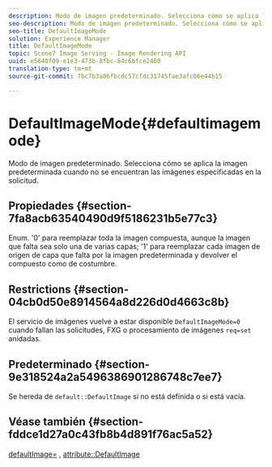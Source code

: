 ```yaml
---
description: Modo de imagen predeterminado. Selecciona cómo se aplica la imagen predeterminada cuando no se encuentran las imágenes especificadas en la solicitud.
seo-description: Modo de imagen predeterminado. Selecciona cómo se aplica la imagen predeterminada cuando no se encuentran las imágenes especificadas en la solicitud.
seo-title: DefaultImageMode
solution: Experience Manager
title: DefaultImageMode
topic: Scene7 Image Serving - Image Rendering API
uuid: e5640f09-e1e3-473b-8fbc-84c6bfce2460
translation-type: tm+mt
source-git-commit: 7bc7b3a86fbcdc57cfdc31745fae3afc06e44b15

---
```



# DefaultImageMode{#defaultimagemode}

Modo de imagen predeterminado. Selecciona cómo se aplica la imagen predeterminada cuando no se encuentran las imágenes especificadas en la solicitud.

## Propiedades {#section-7fa8acb63540490d9f5186231b5e77c3}

Enum. &#39;0&#39; para reemplazar toda la imagen compuesta, aunque la imagen que falta sea solo una de varias capas; &#39;1&#39; para reemplazar cada imagen de origen de capa que falta por la imagen predeterminada y devolver el compuesto como de costumbre.

## Restrictions {#section-04cb0d50e8914564a8d226d0d4663c8b}

El servicio de imágenes vuelve a estar disponible `DefaultImageMode=0` cuando fallan las solicitudes, FXG o procesamiento de imágenes `req=set` anidadas.

## Predeterminado {#section-9e318524a2a5496386901286748c7ee7}

Se hereda de `default::DefaultImage` si no está definida o si está vacía.

## Véase también {#section-fddce1d27a0c43fb8b4d891f76ac5a52}

[defaultImage=](../../../../../is-api/image-catalog/image-serving-api-ref/c-image-catalog-reference/c-attributes-reference/r-is-cat-defaultimage.md#reference-8e9900e129f54ed68462a3c2fc3bc433) , [attribute::DefaultImage](../../../../../is-api/http-ref/image-serving-api-ref/c-http-protocol-reference/c-command-reference/r-is-http-defaultimage.md#reference-209aa6ce830f490483412eb26af67fd2)
